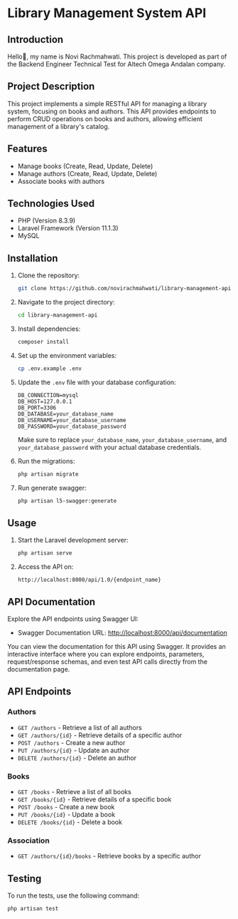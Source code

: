 # Library Management System API

## Introduction
Hello👋, my name is Novi Rachmahwati. This project is developed as part of the Backend Engineer Technical Test for Altech Omega Andalan company.

## Project Description
This project implements a simple RESTful API for managing a library system, focusing on books and authors. This API provides endpoints to perform CRUD operations on books and authors, allowing efficient management of a library's catalog.

## Features
- Manage books (Create, Read, Update, Delete)
- Manage authors (Create, Read, Update, Delete)
- Associate books with authors

## Technologies Used
- PHP (Version 8.3.9)
- Laravel Framework (Version 11.1.3)
- MySQL

## Installation
1. Clone the repository:
    ```sh
    git clone https://github.com/novirachmahwati/library-management-api.git
    ```
2. Navigate to the project directory:
    ```sh
    cd library-management-api
    ```
3. Install dependencies:
    ```sh
    composer install
    ```
4. Set up the environment variables:
    ```sh
    cp .env.example .env
    ```
5. Update the `.env` file with your database configuration:

    ```
    DB_CONNECTION=mysql
    DB_HOST=127.0.0.1
    DB_PORT=3306
    DB_DATABASE=your_database_name
    DB_USERNAME=your_database_username
    DB_PASSWORD=your_database_password
    ```

   Make sure to replace `your_database_name`, `your_database_username`, and `your_database_password` with your actual database credentials.

6. Run the migrations:
    ```sh
    php artisan migrate
    ```

7. Run generate swagger:
    ```sh
    php artisan l5-swagger:generate
    ```

## Usage
1. Start the Laravel development server:
    ```sh
    php artisan serve
    ```
2. Access the API on:
    ```
    http://localhost:8000/api/1.0/{endpoint_name}
    ```

## API Documentation
Explore the API endpoints using Swagger UI:
- Swagger Documentation URL: [http://localhost:8000/api/documentation](http://localhost:8000/api/documentation)

You can view the documentation for this API using Swagger. It provides an interactive interface where you can explore endpoints, parameters, request/response schemas, and even test API calls directly from the documentation page.

## API Endpoints
### Authors
- `GET /authors` - Retrieve a list of all authors
- `GET /authors/{id}` - Retrieve details of a specific author
- `POST /authors` - Create a new author
- `PUT /authors/{id}` - Update an author
- `DELETE /authors/{id}` - Delete an author

### Books
- `GET /books` - Retrieve a list of all books
- `GET /books/{id}` - Retrieve details of a specific book
- `POST /books` - Create a new book
- `PUT /books/{id}` - Update a book
- `DELETE /books/{id}` - Delete a book

### Association
- `GET /authors/{id}/books` - Retrieve books by a specific author

## Testing
To run the tests, use the following command:
```sh
php artisan test
